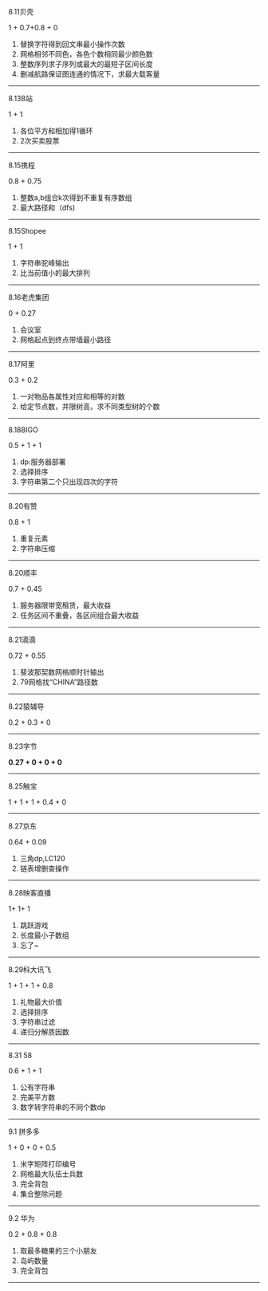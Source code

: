

8.11贝壳

1 + 0.7+0.8 + 0

1. 替换字符得到回文串最小操作次数
2. 网格相邻不同色，各色个数相同最少颜色数
3. 整数序列求子序列或最大的最短子区间长度
4. 删减航路保证图连通的情况下，求最大载客量

------

8.13B站

1 + 1

1. 各位平方和相加得1循环
2. 2次买卖股票

------

8.15携程

0.8 + 0.75

1. 整数a,b组合k次得到不重复有序数组
2. 最大路径和（dfs)

------

8.15Shopee

1 + 1

1. 字符串驼峰输出
2. 比当前值小的最大排列

------

8.16老虎集团

0 + 0.27

1. 会议室
2. 网格起点到终点带墙最小路径

------

8.17阿里

0.3 + 0.2

1. 一对物品各属性对应和相等的对数
2. 给定节点数，并限树高，求不同类型树的个数

------

8.18BIGO

0.5 + 1 + 1

1. dp:服务器部署
2. 选择排序
3. 字符串第二个只出现四次的字符

------

8.20有赞

0.8 + 1

1. 重复元素
2. 字符串压缩

------

8.20顺丰

0.7 + 0.45

1. 服务器限带宽租赁，最大收益
2. 任务区间不重叠，各区间组合最大收益

------

8.21滴滴

0.72 + 0.55

1. 斐波那契数网格顺时针输出
2. 79网格找“CHINA”路径数

------

8.22猿辅导

0.2 + 0.3 + 0

------

8.23字节

**0.27 + 0 + 0 + 0**

------

8.25触宝

1 + 1 + 1 + 0.4 + 0

------

8.27京东

0.64 + 0.09

1. 三角dp,LC120
2. 链表增删查操作

------

8.28映客直播

1+ 1+ 1

1. 跳跃游戏
2. 长度最小子数组
3. 忘了~

------

8.29科大讯飞

1 + 1 + 1 + 0.8

1. 礼物最大价值
2. 选择排序
3. 字符串过滤
4. 递归分解质因数

------

8.31 58

0.6 + 1 + 1

1. 公有字符串
2. 完美平方数
3. 数字转字符串的不同个数dp

------

9.1 拼多多

1 + 0 + 0 + 0.5   

1. 米字矩阵打印编号
2. 网格最大队伍士兵数
3. 完全背包
4. 集合整除问题

------

9.2 华为

0.2 + 0.8 + 0.8

1.   取最多糖果的三个小朋友   
2.  岛屿数量
3. 完全背包

------

